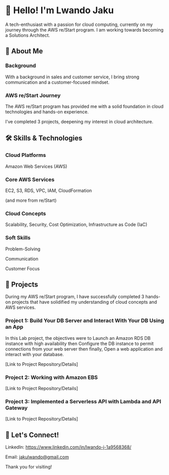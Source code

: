 # 👋 Hello! I'm Lwando Jaku 
A tech-enthusiast with a passion for cloud computing, currently on my journey through the AWS re/Start program. I am working towards becoming a Solutions Architect. 

## 🚀 About Me
### Background
With a background in sales and customer service, I bring strong communication and a customer-focused mindset.

### AWS re/Start Journey
The AWS re/Start program has provided me with a solid foundation in cloud technologies and hands-on experience.

I've completed 3 projects, deepening my interest in cloud architecture.


## 🛠️ Skills & Technologies

### Cloud Platforms
Amazon Web Services (AWS)

### Core AWS Services
EC2,
S3,
RDS,
VPC,
IAM,
CloudFormation

(and more from re/Start)

### Cloud Concepts
Scalability,
Security,
Cost Optimization,
Infrastructure as Code (IaC)

### Soft Skills
Problem-Solving

Communication

Customer Focus

## 📂 Projects
During my AWS re/Start program, I have successfully completed 3 hands-on projects that have solidified my understanding of cloud concepts and AWS services.

### Project 1: Build Your DB Server and Interact With Your DB Using an App
In this Lab project, the objectives were to Launch an Amazon RDS DB instance with high availability then Configure the DB instance to permit connections from your web server then finally, Open a web application and interact with your database.

[Link to Project Repository/Details]

### Project 2: Working with Amazon EBS
[Link to Project Repository/Details]

### Project 3: Implemented a Serverless API with Lambda and API Gateway
[Link to Project Repository/Details]

## 🤝 Let's Connect!
LinkedIn: https://www.linkedin.com/in/lwando-j-1a9568368/

Email: jakulwando@gmail.com

Thank you for visiting!

